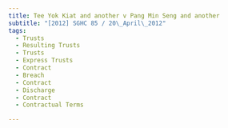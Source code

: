```yaml
---
title: Tee Yok Kiat and another v Pang Min Seng and another
subtitle: "[2012] SGHC 85 / 20\_April\_2012"
tags:
  - Trusts
  - Resulting Trusts
  - Trusts
  - Express Trusts
  - Contract
  - Breach
  - Contract
  - Discharge
  - Contract
  - Contractual Terms

---
```


